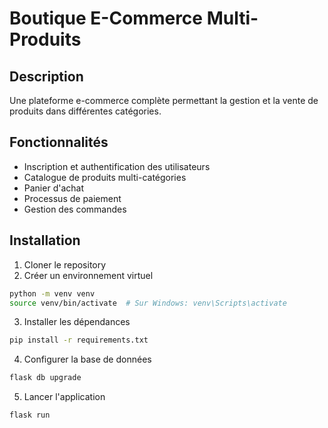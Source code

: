 # Boutique E-Commerce Multi-Produits

## Description
Une plateforme e-commerce complète permettant la gestion et la vente de produits dans différentes catégories.

## Fonctionnalités
- Inscription et authentification des utilisateurs
- Catalogue de produits multi-catégories
- Panier d'achat
- Processus de paiement
- Gestion des commandes

## Installation

1. Cloner le repository
2. Créer un environnement virtuel
```bash
python -m venv venv
source venv/bin/activate  # Sur Windows: venv\Scripts\activate
```

3. Installer les dépendances
```bash
pip install -r requirements.txt
```

4. Configurer la base de données
```bash
flask db upgrade
```

5. Lancer l'application
```bash
flask run
```
